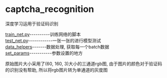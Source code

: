 # captcha_recognition
深度学习运用于验证码识别

[train_net.py](/train_net.py)----------训练网络的脚本  
[test_net.py](/test_net.py)------------一张一张的进行模型测试  
[data_helpers](/data_helpers.py)-------数据处理, 获取每一个batch数据   
[set_params](/set_params.py)-----------参数设置的地方

原始图片大小采用了(60, 160, 3)大小的三通道rgb图, 由于图片的颜色对于验证码的识别没有帮助,
所以将rgb图片转为单通道的灰度图


